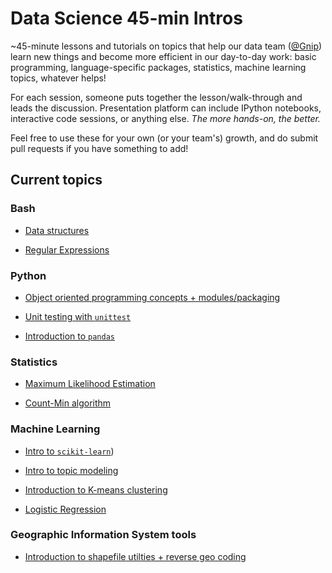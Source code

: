 # Data Science 45-min Intros

~45-minute lessons and tutorials on topics that help our data team ([@Gnip](http://gnip.com)) learn new things and become more efficient in our day-to-day work: basic programming, language-specific packages, statistics, machine learning topics, whatever helps! 

For each session, someone puts together the lesson/walk-through and leads the discussion. Presentation platform can include IPython notebooks, interactive code sessions, or anything else. *The more hands-on, the better.*

Feel free to use these for your own (or your team's) growth, and do submit pull requests if you have something to add! 

## Current topics


### Bash

- [Data structures](bash-201)

- [Regular Expressions](regex-101)


### Python

- [Object oriented programming concepts + modules/packaging](python-oop)

- [Unit testing with ``unittest``](python-unittest)

- [Introduction to ``pandas``](pandas-101)


### Statistics

- [Maximum Likelihood Estimation](max-likelihood)

- [Count-Min algorithm](count-min)


### Machine Learning

- [Intro to ``scikit-learn``](sklearn-101))

- [Intro to topic modeling](topic-modeling-101)

- [Introduction to K-means clustering](k-means)

- [Logistic Regression](logistic-regression)


### Geographic Information System tools

- [Introduction to shapefile utilties + reverse geo coding](gis_tools)





